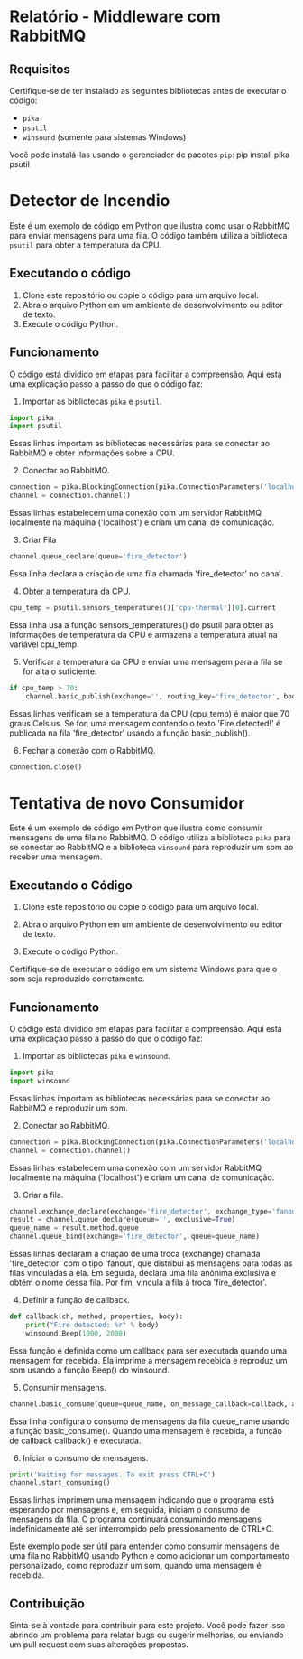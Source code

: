 # Relatório - Middleware com RabbitMQ
## Requisitos

Certifique-se de ter instalado as seguintes bibliotecas antes de executar o código:

- `pika`
- `psutil`
- `winsound` (somente para sistemas Windows)

Você pode instalá-las usando o gerenciador de pacotes `pip`: pip install pika psutil

# Detector de Incendio

Este é um exemplo de código em Python que ilustra como usar o RabbitMQ para enviar mensagens para uma fila. O código também utiliza a biblioteca `psutil` para obter a temperatura da CPU.

## Executando o código

1. Clone este repositório ou copie o código para um arquivo local.
2. Abra o arquivo Python em um ambiente de desenvolvimento ou editor de texto.
3. Execute o código Python.


## Funcionamento

O código está dividido em etapas para facilitar a compreensão. Aqui está uma explicação passo a passo do que o código faz:

1. Importar as bibliotecas `pika` e `psutil`.

```python
import pika
import psutil
```
Essas linhas importam as bibliotecas necessárias para se conectar ao RabbitMQ e obter informações sobre a CPU.

2. Conectar ao RabbitMQ.
```python
connection = pika.BlockingConnection(pika.ConnectionParameters('localhost'))
channel = connection.channel()
```
Essas linhas estabelecem uma conexão com um servidor RabbitMQ localmente na máquina ('localhost') e criam um canal de comunicação.

3. Criar Fila
```python
channel.queue_declare(queue='fire_detector')
```
Essa linha declara a criação de uma fila chamada 'fire_detector' no canal.

4. Obter a temperatura da CPU.
```python
cpu_temp = psutil.sensors_temperatures()['cpu-thermal'][0].current
```
Essa linha usa a função sensors_temperatures() do psutil para obter as informações de temperatura da CPU e armazena a temperatura atual na variável cpu_temp.

5. Verificar a temperatura da CPU e enviar uma mensagem para a fila se for alta o suficiente.
```python
if cpu_temp > 70:
    channel.basic_publish(exchange='', routing_key='fire_detector', body='Fire detected!')
```
Essas linhas verificam se a temperatura da CPU (cpu_temp) é maior que 70 graus Celsius. Se for, uma mensagem contendo o texto 'Fire detected!' é publicada na fila 'fire_detector' usando a função basic_publish().

6. Fechar a conexão com o RabbitMQ.
```python
connection.close()
```
# Tentativa de novo Consumidor

Este é um exemplo de código em Python que ilustra como consumir mensagens de uma fila no RabbitMQ. O código utiliza a biblioteca `pika` para se conectar ao RabbitMQ e a biblioteca `winsound` para reproduzir um som ao receber uma mensagem.


## Executando o Código

1. Clone este repositório ou copie o código para um arquivo local.

2. Abra o arquivo Python em um ambiente de desenvolvimento ou editor de texto.

3. Execute o código Python.

Certifique-se de executar o código em um sistema Windows para que o som seja reproduzido corretamente.

## Funcionamento

O código está dividido em etapas para facilitar a compreensão. Aqui está uma explicação passo a passo do que o código faz:

1. Importar as bibliotecas `pika` e `winsound`.

```python
import pika
import winsound
```
Essas linhas importam as bibliotecas necessárias para se conectar ao RabbitMQ e reproduzir um som.

2. Conectar ao RabbitMQ.
```python
connection = pika.BlockingConnection(pika.ConnectionParameters('localhost'))
channel = connection.channel()
```
Essas linhas estabelecem uma conexão com um servidor RabbitMQ localmente na máquina ('localhost') e criam um canal de comunicação.

3. Criar a fila.
```python
channel.exchange_declare(exchange='fire_detector', exchange_type='fanout')
result = channel.queue_declare(queue='', exclusive=True)
queue_name = result.method.queue
channel.queue_bind(exchange='fire_detector', queue=queue_name)
```
Essas linhas declaram a criação de uma troca (exchange) chamada 'fire_detector' com o tipo 'fanout', que distribui as mensagens para todas as filas vinculadas a ela. Em seguida, declara uma fila anônima exclusiva e obtém o nome dessa fila. Por fim, vincula a fila à troca 'fire_detector'.

4. Definir a função de callback.
```python
def callback(ch, method, properties, body):
    print("Fire detected: %r" % body)
    winsound.Beep(1000, 2000)
```
Essa função é definida como um callback para ser executada quando uma mensagem for recebida. Ela imprime a mensagem recebida e reproduz um som usando a função Beep() do winsound.

5. Consumir mensagens.
```python
channel.basic_consume(queue=queue_name, on_message_callback=callback, auto_ack=True)
```
Essa linha configura o consumo de mensagens da fila queue_name usando a função basic_consume(). Quando uma mensagem é recebida, a função de callback callback() é executada.

6. Iniciar o consumo de mensagens.
```python
print('Waiting for messages. To exit press CTRL+C')
channel.start_consuming()
```
Essas linhas imprimem uma mensagem indicando que o programa está esperando por mensagens e, em seguida, iniciam o consumo de mensagens da fila. O programa continuará consumindo mensagens indefinidamente até ser interrompido pelo pressionamento de CTRL+C.

Este exemplo pode ser útil para entender como consumir mensagens de uma fila no RabbitMQ usando Python e como adicionar um comportamento personalizado, como reproduzir um som, quando uma mensagem é recebida.

## Contribuição

Sinta-se à vontade para contribuir para este projeto. Você pode fazer isso abrindo um problema para relatar bugs ou sugerir melhorias, ou enviando um pull request com suas alterações propostas.

